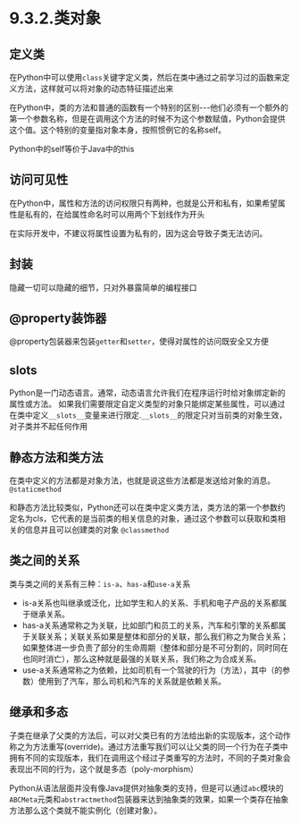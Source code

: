 # 9.3.2.类对象

## 定义类

在Python中可以使用`class`关键字定义类，然后在类中通过之前学习过的函数来定义方法，这样就可以将对象的动态特征描述出来

在Python中，类的方法和普通的函数有一个特别的区别---他们必须有一个额外的第一个参数名称，但是在调用这个方法的时候不为这个参数赋值，Python会提供这个值。这个特别的变量指对象本身，按照惯例它的名称self。

Python中的self等价于Java中的this

## 访问可见性

在Python中，属性和方法的访问权限只有两种，也就是公开和私有，如果希望属性是私有的，在给属性命名时可以用两个下划线作为开头

在实际开发中，不建议将属性设置为私有的，因为这会导致子类无法访问。

## 封装

隐藏一切可以隐藏的细节，只对外暴露简单的编程接口

## @property装饰器

@property包装器来包装`getter`和`setter`，使得对属性的访问既安全又方便

## __slots__

Python是一门动态语言。通常，动态语言允许我们在程序运行时给对象绑定新的属性或方法。
如果我们需要限定自定义类型的对象只能绑定某些属性，可以通过在类中定义`__slots__`变量来进行限定.`__slots__`的限定只对当前类的对象生效，对子类并不起任何作用

## 静态方法和类方法

在类中定义的方法都是对象方法，也就是说这些方法都是发送给对象的消息。
`@staticmethod`

和静态方法比较类似，Python还可以在类中定义类方法，类方法的第一个参数约定名为cls，它代表的是当前类的相关信息的对象，通过这个参数可以获取和类相关的信息并且可以创建类的对象
`@classmethod`

## 类之间的关系

类与类之间的关系有三种：`is-a`、`has-a`和`use-a`关系

- is-a关系也叫继承或泛化，比如学生和人的关系、手机和电子产品的关系都属于继承关系。
- has-a关系通常称之为关联，比如部门和员工的关系，汽车和引擎的关系都属于关联关系；关联关系如果是整体和部分的关联，那么我们称之为聚合关系；如果整体进一步负责了部分的生命周期（整体和部分是不可分割的，同时同在也同时消亡），那么这种就是最强的关联关系，我们称之为合成关系。
- use-a关系通常称之为依赖，比如司机有一个驾驶的行为（方法），其中（的参数）使用到了汽车，那么司机和汽车的关系就是依赖关系。

## 继承和多态

子类在继承了父类的方法后，可以对父类已有的方法给出新的实现版本，这个动作称之为方法重写(override)。通过方法重写我们可以让父类的同一个行为在子类中拥有不同的实现版本，我们在调用这个经过子类重写的方法时，不同的子类对象会表现出不同的行为，这个就是多态（poly-morphism）

Python从语法层面并没有像Java提供对抽象类的支持，但是可以通过`abc`模块的`ABCMeta`元类和`abstractmethod`包装器来达到抽象类的效果，如果一个类存在抽象方法那么这个类就不能实例化（创建对象）。


